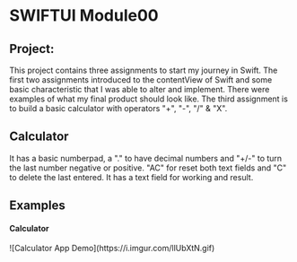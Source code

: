 # SWIFTUI Module00

## Project:
This project contains three assignments to start my journey in Swift. The first two assignments introduced to the contentView of Swift and some basic characteristic that I was able to alter and implement. There were examples of what my final product should look like. The third assignment is to build a basic calculator with operators "+", "-", "/" & "X".

## Calculator
It has a basic numberpad, a "." to have decimal numbers and "+/-" to turn the last number negative or positive. "AC" for reset both text fields and "C" to delete the last entered. It has a text field for working and result.

## Examples
<h4>Calculator</h4>
![Calculator App Demo](https://i.imgur.com/llUbXtN.gif)
